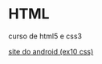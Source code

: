 # HTML
 curso de html5 e css3


 <a href="https://maiconsteve.github.io/HTML/CSS3/ex19/teste10.html#instagram" target= '_blank'>site do android (ex10 css)</a>
